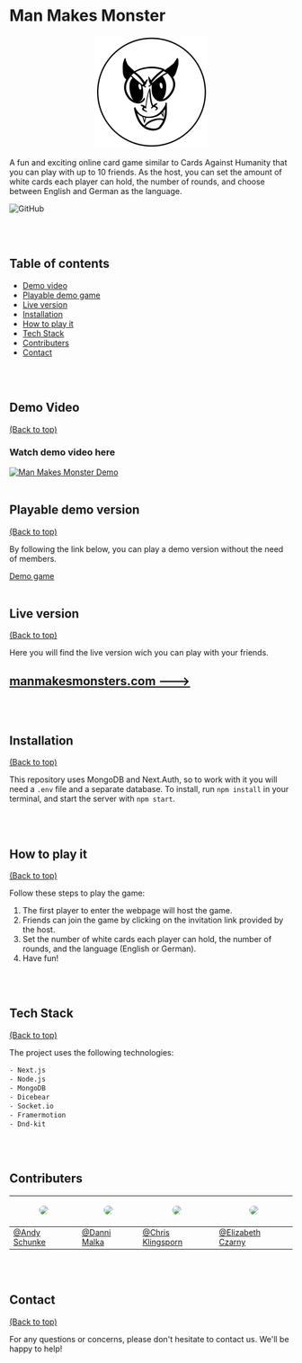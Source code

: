 # **Man Makes Monster**

<p align="center"><img src=./client/public//MMM-logo.svg width=200px></p>

A fun and exciting online card game similar to Cards Against Humanity that you can play with up to 10 friends. As the host, you can set the amount of white cards each player can hold, the number of rounds, and choose between English and German as the language.

![GitHub](https://img.shields.io/github/commit-activity/m/David-L-R/cards-against-humanity)

<br>
<br>

## **Table of contents**

- [Demo video](#demo-video)
- [Playable demo game](#playable-demo-version)
- [Live version](#live-version)
- [Installation](#installation)
- [How to play it](#how-to-play-it)
- [Tech Stack](#tech-stack)
- [Contributers](#contributers)
- [Contact](#contact)

<br>
<br>

## **Demo Video**

[(Back to top)](#table-of-contents)

### Watch demo video here

[![Man Makes Monster Demo](https://i.imgur.com/BUAeIZc.png)](https://youtu.be/0sSkp54oWaE "Demo of the website Man Makes Monster")
<br>
<br>

## **Playable demo version**

[(Back to top)](#table-of-contents)

By following the link below, you can play a demo version without the need of members.

[Demo game](https://man-makes-monsters-demo.vercel.app/)
<br>
<br>

## **Live version**

[(Back to top)](#table-of-contents)

Here you will find the live version wich you can play with your friends.

## [manmakesmonsters.com --->](https://manmakesmonster.com/)

<br>
<br>

## **Installation**

[(Back to top)](#table-of-contents)

This repository uses MongoDB and Next.Auth, so to work with it you will need a `.env` file and a separate database. To install, run `npm install` in your terminal, and start the server with `npm start`.

<br>
<br>

## **How to play it**

[(Back to top)](#table-of-contents)

Follow these steps to play the game:

1. The first player to enter the webpage will host the game.
2. Friends can join the game by clicking on the invitation link provided by the host.
3. Set the number of white cards each player can hold, the number of rounds, and the language (English or German).
4. Have fun!

<br>
<br>

## **Tech Stack**

[(Back to top)](#table-of-contents)

The project uses the following technologies:

```
- Next.js
- Node.js
- MongoDB
- Dicebear
- Socket.io
- Framermotion
- Dnd-kit
```

<br>
<br>

## **Contributers**

| <p align="center"> <img src="https://avatars.githubusercontent.com/u/103505717?s=400&u=a4a0d8f537b7c14c94f88709f0eb257c830fb6a8&v=4" style="border-radius:50%" width=90px> </p> | <p align="center"> <img src="https://media.licdn.com/dms/image/D4E35AQGMvvJjG6LnoQ/profile-framedphoto-shrink_100_100/0/1674832163329?e=1675954800&v=beta&t=5vwsRDVBj6dXHC5qRas5r-p0SusiVX35vkKibd4tB-o" style="border-radius:50%" width=90px> </p> | <p align="center"> <img src="https://media.licdn.com/dms/image/D4E35AQEn9tiQkXRRUw/profile-framedphoto-shrink_100_100/0/1656609378766?e=1675954800&v=beta&t=Jq8n24e3f49On2YeEWxXn4CY5Imh7wt9fXVxeoeoAxA" style="border-radius:50%" width=90px> </p> | <p align="center"> <img src="https://media.licdn.com/dms/image/D4E03AQHFPlByQ1cXFw/profile-displayphoto-shrink_100_100/0/1669306505638?e=1680739200&v=beta&t=o33fBENdTpcL65OclRIyzgHRAQzNdL9XhpnWt_hgZXQ" style="border-radius:50%" width=90px> </p> |
| ------------------------------------------------------------------------------------------------------------------------------------------------------------------------------- | --------------------------------------------------------------------------------------------------------------------------------------------------------------------------------------------------------------------------------------------------- | --------------------------------------------------------------------------------------------------------------------------------------------------------------------------------------------------------------------------------------------------- | ---------------------------------------------------------------------------------------------------------------------------------------------------------------------------------------------------------------------------------------------------- |
| [@Andy Schunke](https://github.com/D-Nayte)                                                                                                                                     | [@Danni Malka](https://github.com/Dannimalka)                                                                                                                                                                                                       | [@Chris Klingsporn](https://github.com/ChrisKling)                                                                                                                                                                                                  | [@Elizabeth Czarny](https://github.com/Elizabeth-Cz)                                                                                                                                                                                                 |

<br>
<br>

## **Contact**

[(Back to top)](#table-of-contents)

For any questions or concerns, please don't hesitate to contact us. We'll be happy to help!
